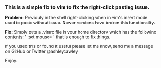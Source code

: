 ### This is a simple fix to vim to fix the right-click pasting issue.

**Problem:** Previouly in the shell right-clicking when in vim's insert mode used to paste without issue. Newer versions have broken this functionailty.

**Fix:** Simply puts a .vimrc file in your home directory which has the following contents: ' :set mouse= ' that is enough to fix things.

If you used this or found it useful please let me know, send me a message on GitHub or Twitter @ashleycawley

Enjoy.
